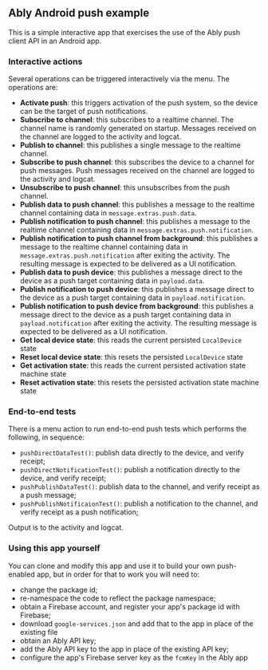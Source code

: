 ## Ably Android push example

This is a simple interactive app that exercises the use of the Ably push client API in an Android app.

### Interactive actions

Several operations can be triggered interactively via the menu. The operations are:

- **Activate push**: this triggers activation of the push system, so the device can be the target of push notifications.
- **Subscribe to channel**: this subscribes to a realtime channel. The channel name is randomly generated on startup.
Messages received on the channel are logged to the activity and logcat.
- **Publish to channel**: this publishes a single message to the realtime channel.
- **Subscribe to push channel**: this subscribes the device to a channel for push messages.
Push messages received on the channel are logged to the activity and logcat.
- **Unsubscribe to push channel**: this unsubscribes from the push channel.
- **Publish data to push channel**: this publishes a message to the realtime channel containing data in `message.extras.push.data`.
- **Publish notification to push channel**: this publishes a message to the realtime channel containing data in `message.extras.push.notification`.
- **Publish notification to push channel from background**: this publishes a message to the realtime channel containing data in `message.extras.push.notification`
after exiting the activity. The resulting message is expected to be delivered as a UI notification.
- **Publish data to push device**: this publishes a message direct to the device as a push target containing data in `payload.data`.
- **Publish notification to push device**: this publishes a message direct to the device as a push target containing data in `payload.notification`.
- **Publish notification to push device from background**: this publishes a message direct to the device as a push target containing data in `payload.notification`
after exiting the activity. The resulting message is expected to be delivered as a UI notification.
- **Get local device state**: this reads the current persisted `LocalDevice` state
- **Reset local device state**: this resets the persisted `LocalDevice` state
- **Get activation state**: this reads the current persisted activation state machine state
- **Reset activation state**: this resets the persisted activation state machine state

### End-to-end tests

There is a menu action to run end-to-end push tests which performs the following, in sequence:

- `pushDirectDataTest()`: publish data directly to the device, and verify receipt;
- `pushDirectNotificationTest()`: publish a notification directly to the device, and verify receipt;
- `pushPublishDataTest()`: publish data to the channel, and verify receipt as a push message;
- `pushPublishNotificaionTest()`: publish a notification to the channel, and verify receipt as a push notification;

Output is to the activity and logcat.

### Using this app yourself

You can clone and modify this app and use it to build your own push-enabled app, but in order for that to work you will need to:

- change the package id;
- re-namespace the code to reflect the package namespace;
- obtain a Firebase account, and register your app's package id with Firebase;
- download `google-services.json` and add that to the app in place of the existing file
- obtain an Ably API key;
- add the Ably API key to the app in place of the existing API key;
- configure the app's Firebase server key as the `fcmKey` in the Ably app
